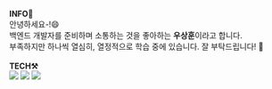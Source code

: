 
<!--
**yeb0/yeb0** is a ✨ _special_ ✨ repository because its `README.md` (this file) appears on your GitHub profile.

Here are some ideas to get you started:

- 🔭 I’m currently working on ...
- 🌱 I’m currently learning ...
- 👯 I’m looking to collaborate on ...
- 🤔 I’m looking for help with ...
- 💬 Ask me about ...
- 📫 How to reach me: ...
- 😄 Pronouns: ...
- ⚡ Fun fact: ...
-->


<!-- ![header](https://capsule-render.vercel.app/api?type=waving&color=auto&height=300&section=header&text=yeb0's%20Github&fontSize=90&desc=Dev%20job%20seeker&descSize=30&descAlign=71&descAlignY=67&animation=fadeIn) -->
 

  
  
<!--  <div align="center">
 <h5 align="center"> email </h5> 
  s110528@nate.com
</div>
<br>

<div align="center">
 안녕하세요👋 <br>
 2022.10 부터 시작하여<br>
 백엔드 개발자를 준비하고 있는 우상훈이라고 합니다.<br>
 부족하지만 하나씩 열심히 학습중에 있습니다.<br>
 잘 부탁드립니다!
 </div> -->
  
  <!--TECH-->
<!--   <h3 align="center"> Tech </h3>
  <h4 align="center"> main </h4>
  <p align="center">
  <img src="https://img.shields.io/badge/Java-007396?style=flat-square&logo=Java&logoColor=white"/>
 <img src="https://img.shields.io/badge/Mysql-E6B91E?style=flat-square&logo=MySql&logoColor=white"/>
 <img src="https://img.shields.io/badge/Spring Boot-6DB33F?style=flat-square&logo=Spring Boot&logoColor=white"/> -->
 
<!--   </p>
  
  <h4 align="center"> sub or used at least once </h4>
  <p align="center">
 <img src="https://img.shields.io/badge/HTML-E34F26?style=flat-square&logo=HTML5&logoColor=white"/>
 <img src="https://img.shields.io/badge/CSS-1572B6?style=flat-square&logo=CSS3&logoColor=white"/>
 <img src="https://img.shields.io/badge/JavaScript-F7DF1E?style=flat-square&logo=JavaScript&logoColor=white"/>
 <img src="https://img.shields.io/badge/Spring-6DB33F?style=flat-square&logo=Spring&logoColor=white"/>
 </p> -->
 <strong>INFO🌱</strong> <br>
 안녕하세요-!😄 <br>백엔드 개발자를 준비하며 소통하는 것을 좋아하는 <strong>우상훈</strong>이라고 합니다.<br>
 부족하지만 하나씩 열심히, 열정적으로 학습 중에 있습니다. 잘 부탁드립니다! 🫡 <br><br>
  <strong>TECH⚒️</strong> <br>   <img src="https://img.shields.io/badge/Java-007396?style=flat-square&logo=Java&logoColor=white"/>
 <img src="https://img.shields.io/badge/Mysql-E6B91E?style=flat-square&logo=MySql&logoColor=white"/>
 <img src="https://img.shields.io/badge/Spring Boot-6DB33F?style=flat-square&logo=Spring Boot&logoColor=white"/>
 
<!--  <img src="https://github-readme-stats.vercel.app/api?username=yeb0&show_icons=true"> -->
 
 
  
  
  

